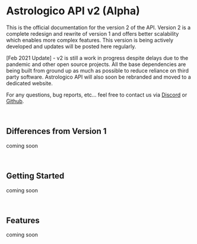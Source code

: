 # Astrologico API v2 (Alpha)

This is the official documentation for the version 2 of the API. Version 2 is a complete redesign and rewrite of version 1 and offers better scalability which enables more complex features. This version is being actively developed and updates will be posted here regularly.

[Feb 2021 Update] - v2 is still a work in progress despite delays due to the pandemic and other open source projects. All the base dependencies are being built from ground up as much as possible to reduce reliance on third party software. Astrologico API will also soon be rebranded and moved to a dedicated website.

For any questions, bug reports, etc... feel free to contact us via [Discord](https://discord.gg/jtaCURK) or [Github](https://github.com/timotejroiko/astrologico-docs).

<br>

## Differences from Version 1

coming soon

<br>

## Getting Started

coming soon

<br>

## Features

coming soon

<br>